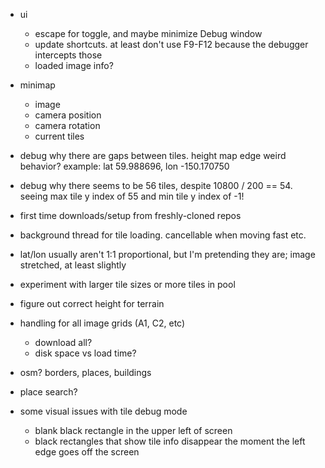 - ui
  - escape for toggle, and maybe minimize Debug window
  - update shortcuts. at least don't use F9-F12 because the debugger intercepts those
  - loaded image info?
- minimap
  - image
  - camera position
  - camera rotation
  - current tiles
- debug why there are gaps between tiles.  height map edge weird behavior?  example: lat 59.988696, lon -150.170750
- debug why there seems to be 56 tiles, despite 10800 / 200 == 54.  seeing max tile y index of 55 and min tile y index of -1!
- first time downloads/setup from freshly-cloned repos
- background thread for tile loading.  cancellable when moving fast etc.
- lat/lon usually aren't 1:1 proportional, but I'm pretending they are; image stretched, at least slightly
- experiment with larger tile sizes or more tiles in pool
- figure out correct height for terrain
- handling for all image grids (A1, C2, etc)
  - download all?
  - disk space vs load time?
- osm? borders, places, buildings
- place search?


- some visual issues with tile debug mode
  - blank black rectangle in the upper left of screen
  - black rectangles that show tile info disappear the moment the left edge goes off the screen
